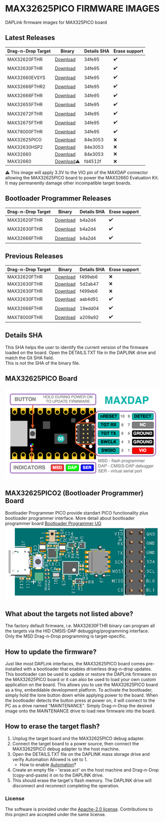 # MAX32625PICO FIRMWARE IMAGES
DAPLink firmware images for MAX325PICO board

## Latest Releases
| Drag-n-Drop Target | Binary | Details SHA  | Erase support |
|--|--|--|--|
| MAX32620FTHR | [Download](https://github.com/MaximIntegrated/max32625pico-firmware-images/raw/master/bin/max32625_max32620fthr_if_crc_swd_v1.0.3.bin)  | 34fe95 | :heavy_check_mark: |
| MAX32630FTHR | [Download](https://github.com/MaximIntegrated/max32625pico-firmware-images/raw/master/bin/max32625_max32630fthr_if_crc_swd_v1.0.3.bin)  | 34fe95 | :heavy_check_mark: |
| MAX32660EVSYS| [Download](https://github.com/MaximIntegrated/max32625pico-firmware-images/raw/master/bin/max32625_max32660evsys_if_crc_dip_v1.0.3.bin) | 34fe95 | :heavy_check_mark: |
| MAX32666FTHR2| [Download](https://github.com/MaximIntegrated/max32625pico-firmware-images/raw/master/bin/max32625_max32666fthr2_if_crc_swd_v1.0.3.bin) | 34fe95 | :heavy_check_mark: |
| MAX32666FTHR | [Download](https://github.com/MaximIntegrated/max32625pico-firmware-images/raw/master/bin/max32625_max32666fthr_if_crc_swd_v1.0.3.bin)  | 34fe95 | :heavy_check_mark: |
| MAX32655FTHR | [Download](https://github.com/MaximIntegrated/max32625pico-firmware-images/raw/master/bin/max32625_max32655fthr_if_crc_swd_v1.0.3.bin)  | 34fe95 | :heavy_check_mark: |
| MAX32672FTHR | [Download](https://github.com/MaximIntegrated/max32625pico-firmware-images/raw/master/bin/max32625_max32672fthr_if_crc_swd_v1.0.3.bin)  | 34fe95 | :heavy_check_mark: |
| MAX32675FTHR | [Download](https://github.com/MaximIntegrated/max32625pico-firmware-images/raw/master/bin/max32625_max32675fthr_if_crc_swd_v1.0.3.bin)  | 34fe95 | :heavy_check_mark: |
| MAX78000FTHR | [Download](https://github.com/MaximIntegrated/max32625pico-firmware-images/raw/master/bin/max32625_max78000fthr_if_crc_swd_v1.0.3.bin)  | 34fe95 | :heavy_check_mark: |
| MAX32625PICO | [Download](https://github.com/MaximIntegrated/max32625pico-firmware-images/raw/master/bin/max32625pico_max32625pico.bin )               | 84e3053 | :x: |
| MAX32630HSP2 | [Download](https://github.com/MaximIntegrated/max32625pico-firmware-images/raw/master/bin/max32625pico_max32630hsp.bin )                | 84e3053 | :x: |
| MAX32660     | [Download](https://github.com/MaximIntegrated/max32625pico-firmware-images/raw/master/bin/max32625pico_max32660_vio_in.bin )            | 84e3053 | :x: |
| MAX32660     | [Download](https://github.com/MaximIntegrated/max32625pico-firmware-images/raw/master/bin/max32625pico_max32660_power_out.bin ):warning:| fd4512f | :x: |

:warning: This image will apply 3.3V to the VIO pin of the MAXDAP connector allowing the MAX32625PICO board to power the MAX32660 Evaluation Kit. It may permanently damage other incompatible target boards.

## Bootloader Programmer Releases
| Drag-n-Drop Target | Binary | Details SHA  | Erase support |
|--|--|--|--|
| MAX32620FTHR | [Download](https://github.com/MaximIntegrated/max32625pico-firmware-images/raw/master/bin/max32625_max32620fthr_if_crc_swd_v1.0.4_pico2.bin)  | b4a2d4 | :heavy_check_mark: |
| MAX32630FTHR | [Download](https://github.com/MaximIntegrated/max32625pico-firmware-images/raw/master/bin/max32625_max32630fthr_if_crc_swd_v1.0.4_pico2.bin)  | b4a2d4 | :heavy_check_mark: |
| MAX32666FTHR | [Download](https://github.com/MaximIntegrated/max32625pico-firmware-images/raw/master/bin/max32625_max32666fthr_if_crc_swd_v1.0.4_pico2.bin)  | b4a2d4 | :heavy_check_mark: |

## Previous Releases
| Drag-n-Drop Target | Binary | Details SHA  | Erase support |
|--|--|--|--|
| MAX32620FTHR | [Download](https://github.com/MaximIntegrated/max32625pico-firmware-images/raw/master/bin/previous_releases/max32625_max32620fthr_if_crc.bin )        | f499eb6 | :x: |
| MAX32630FTHR | [Download](https://github.com/MaximIntegrated/max32625pico-firmware-images/raw/master/bin/previous_releases/max32625pico_daplink.bin)                 | 5d2ab47 | :x: |
| MAX32630FTHR | [Download](https://github.com/MaximIntegrated/max32625pico-firmware-images/raw/master/bin/previous_releases/max32625_max32630fthr_if_crc.bin)         | f499eb6 | :x: |
| MAX32630FTHR | [Download](https://github.com/MaximIntegrated/max32625pico-firmware-images/raw/master/bin/previous_releases/max32625_daplink_factory_default_v3.bin)  | aab4d91 | :heavy_check_mark: |
| MAX32666FTHR | [Download](https://github.com/MaximIntegrated/max32625pico-firmware-images/raw/master/bin/previous_releases/max32625_max32666fthr_if_crc_v1.bin)      | 19edd04 | :heavy_check_mark: |
| MAX78000FTHR | [Download](https://github.com/MaximIntegrated/max32625pico-firmware-images/raw/master/bin/previous_releases/max32625_max78000fthr_if_crc_v1.0.2.bin)  | a209a92 | :heavy_check_mark: |

## Details SHA
This SHA helps the user to identify the current version of the firmware loaded on the board. Open the DETAILS.TXT file in the DAPLINK drive and match the Git SHA field.
</br>This is not the SHA of the binary file.

## MAX32625PICO Board
![MAX32625PICO Board](/max32625pico_maxdap.png)

## MAX32625PICO2 (Bootloader Programmer) Board
Bootloader Programmer PICO provide standart PICO functionality plus bootloader programmer interface.
More detail about bootloader programmer board [Bootloader Programmer UG](https://pdfserv.maximintegrated.com/en/an/ug7510-maxim-bootloader-tools.pdf)
![MAX32625PICO2 Board](/max32625pico2_maxdap.png)

## What about the targets not listed above?
The factory default firmware, i.e. MAX32630FTHR binary can program all the targets via the HID CMSIS-DAP debugging/programming interface.
</br>Only the MSD Drag-n-Drop programming is target-specific.

## How to update the firmware?
Just like most DAPLink interfaces, the MAX32625PICO board comes pre-installed with a bootloader that enables driverless drag-n-drop updates. This bootloader can be used to update or restore the DAPLink firmware on the MAX32625PICO board or it can also be used to load your own custom application on the board. This allows you to use the MAX32625PICO board as a tiny, embeddable development platform. To activate the bootloader, simply hold the lone button down while applying power to the board. When the bootloader detects the button press at power on, it will connect to the PC as a drive named "MAINTENANCE". Simply Drag-n-Drop the desired image onto the MAINTENANCE drive to load new firmware into the board.

## How to erase the target flash?
1. Unplug the target board and the MAX32625PICO debug adapter.
2. Connect the target board to a power source, then connect the MAX32625PICO debug adapter to the host machine.
3. Open the DETAILS.TXT file on the DAPLINK mass storage drive and verify Automation Allowed is set to 1.
   * How to enable [Automation](https://github.com/ARMmbed/DAPLink/blob/master/docs/ENABLE_AUTOMATION.md)?
4. Create an empty file - 'erase.act' on the host machine and Drag-n-Drop (copy-and-paste) it on to the DAPLINK drive.
5. This should erase the target's flash memory. The DAPLINK drive will disconnect and reconnect completing the operation.

### License
The software is provided under the [Apache-2.0 license](LICENSE.txt). 
Contributions to this project are accepted under the same license.
